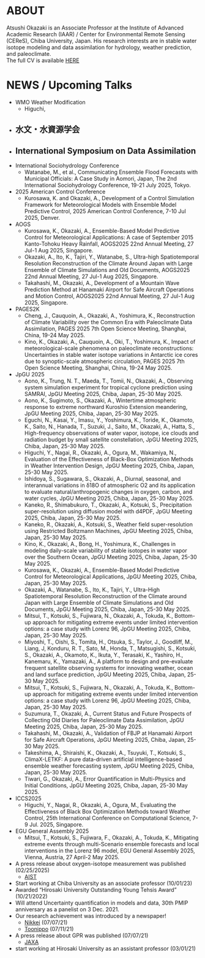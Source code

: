 # ABOUT
Atsushi Okazaki is an Associate Professor at the Institute of Advanced Academic Research (IAAR) / Center for Environmental Remote Sensing (CEReS), Chiba University, Japan.
His research interests are in stable water isotope modeling and data assimilation for hydrology, weather prediction, and paleoclimate.  
The full CV is available [HERE](https://ats-okazaki.github.io/cv)

# NEWS / Upcoming Talks
- WMO Weather Modification
  - Higuchi,
- 水文・水資源学会
  - 
- International Symposium on Data Assimilation
  - 
- International Sociohydrology Conference 
  - Watanabe, M., et al., Communicating Ensemble Flood Forecasts with Municipal Officials: A Case Study in Aomori, Japan, The 2nd International Sociohydrology Conference, 19-21 July 2025, Tokyo.
- 2025 American Control Conference
  - Kurosawa, K. and Okazaki, A., Development of a Control Simulation Framework for Meteorological Models with Ensemble Model Predictive Control, 2025 American Control Conference, 7-10 Jul 2025, Denver.
- AOGS
  - Kurosawa, K., Okazaki, A., Ensemble-Based Model Predictive Control for Meteorological Applications: A case of September 2015 Kanto-Tohoku Heavy Rainfall, AOGS2025 22nd Annual Meeting, 27 Jul-1 Aug 2025, Singapore.
  - Okazaki, A., Ito, K., Tajiri, Y., Watanabe, S., Ultra-high Spatiotemporal Resolution Reconstruction of the Climate Around Japan with Large Ensemble of Climate Simulations and Old Documents, AOGS2025 22nd Annual Meeting, 27 Jul-1 Aug 2025, Singapore.
  - Takahashi, M., Okazaki, A., Development of a Mountain Wave Prediction Method at Hanamaki Airport for Safe Aircraft Operations and Motion Control, AOGS2025 22nd Annual Meeting, 27 Jul-1 Aug 2025, Singapore.
- PAGES2K
  - Cheng, J., Cauquoin, A., Okazaki, A., Yoshimura, K., Reconstruction of Climate Variability over the Common Era with Paleoclimate Data Assimilation, PAGES 2025 7th Open Science Meeting, Shanghai, China, 19-24 May 2025.
  - Kino, K., Okazaki, A., Cauquoin, A., Oki, T., Yoshimura, K., Impact of meteorological-scale phenomena on paleoclimate reconstructions: Uncertainties in stable water isotope variations in Antarctic ice cores due to synoptic-scale atmospheric circulation, PAGES 2025 7th Open Science Meeting, Shanghai, China, 19-24 May 2025.
- JpGU 2025
  - Aono, K., Trung, N. T., Maeda, T., Tomii, N., Okazaki, A., Observing system simulation experiment for tropical cyclone prediction using SAMRAI, JpGU Meeting 2025, Chiba, Japan, 25-30 May 2025.
  - Aono, K., Sugimoto, S., Okazaki, A., Wintertime atmospheric response to extreme northward Kuroshio Extension meandering, JpGU Meeting 2025, Chiba, Japan, 25-30 May 2025.
  - Eguchi, N., Kasai, Y., Imasu, Y., Yoshimura, K., Toride, K., Okamoto, K., Saito, N., Hanada, T., Suzuki, J., Saito, M., Okazaki, A., Hatta, S., High-frequency observations of water vapor, isotope, ice clouds and radiation budget by small satellite constellation, JpGU Meeting 2025, Chiba, Japan, 25-30 May 2025.
  - Higuchi, Y., Nagai, R., Okazaki, A., Ogura, M., Wakamiya, N., Evaluation of the Effectiveness of Black-Box Optimization Methods in Weather Intervention Design, JpGU Meeting 2025, Chiba, Japan, 25-30 May 2025.
  - Ishidoya, S., Sugawara, S., Okazaki, A., Diurnal, seasonal, and interannual variations in δ18O of atmospheric O2 and its application to evaluate natural/anthropogenic changes in oxygen, carbon, and water cycles, JpGU Meeting 2025, Chiba, Japan, 25-30 May 2025.
  - Kaneko, R., Shimabukuro, T., Okazaki, A., Kotsuki, S., Precipitation super-resolution using diffusion model with d4PDF, JpGU Meeting 2025, Chiba, Japan, 25-30 May 2025.
  - Kaneko, R., Okazaki, A., Kotsuki, S., Weather field super-resolution using Restricted Boltzmann Machines, JpGU Meeting 2025, Chiba, Japan, 25-30 May 2025.
  - Kino, K., Okazaki, A., Bong, H., Yoshimura, K., Challenges in modeling daily-scale variability of stable isotopes in water vapor over the Southern Ocean, JpGU Meeting 2025, Chiba, Japan, 25-30 May 2025.
  - Kurosawa, K., Okazaki, A., Ensemble-Based Model Predictive Control for Meteorological Applications, JpGU Meeting 2025, Chiba, Japan, 25-30 May 2025.
  - Okazaki, A., Watanabe, S., Ito, K., Tajiri, Y., Ultra-High Spatiotemporal Resolution Reconstruction of the Climate around Japan with Large Ensemble of Climate Simulations and Old Documents, JpGU Meeting 2025, Chiba, Japan, 25-30 May 2025.
  - Mitsui, T., Kotsuki, S., Fujiwara, N., Okazaki, A., Tokuda, K., Bottom-up approach for mitigating extreme events under limited intervention options: a case study with Lorenz 96, JpGU Meeting 2025, Chiba, Japan, 25-30 May 2025.
  - Miyoshi, T., Oishi, S., Tomita, H., Otsuka, S., Taylor, J., Goodliff, M., Liang, J, Konduru, R. T., Sato, M., Honda, T., Matsugishi, S., Kotsuki, S., Okazaki, A., Okamoto, K., Ikuta, Y., Terasaki, K., Yashiro, H., Kanemaru, K., Yamazaki, A., A platform to design and pre-evaluate frequent satellite observing systems for innovating weather, ocean and land surface prediction, JpGU Meeting 2025, Chiba, Japan, 25-30 May 2025.
  - Mitsui, T., Kotsuki, S., Fujiwara, N., Okazaki, A., Tokuda, K., Bottom-up approach for mitigating extreme events under limited intervention options: a case study with Lorenz 96, JpGU Meeting 2025, Chiba, Japan, 25-30 May 2025.
  - Suzumura, T., Okazaki, A., Current Status and Future Prospects of Collecting Old Diaries for Paleoclimate Data Assimilation, JpGU Meeting 2025, Chiba, Japan, 25-30 May 2025.
  - Takahashi, M., Okazaki, A., Validation of FBJP at Hanamaki Airport for Safe Aircraft Operations, JpGU Meeting 2025, Chiba, Japan, 25-30 May 2025.
  - Takeshima, A., Shiraishi, K., Okazaki, A., Tsuyuki, T., Kotsuki, S., ClimaX-LETKF: A pure data-driven artificial intelligence-based ensemble weather forecasting system, JpGU Meeting 2025, Chiba, Japan, 25-30 May 2025.
  - Tiwari, G., Okazaki, A., Error Quantification in Multi-Physics and Initial Conditions, JpGU Meeting 2025, Chiba, Japan, 25-30 May 2025.
- ICCS2025
  - Higuchi, Y., Nagai, R., Okazaki, A., Ogura, M., Evaluating the Effectiveness of Black Box Optimization Methods toward Weather Control, 25th International Conference on Computational Science, 7-9 Jul. 2025, Singapore.
- EGU General Assembly 2025
  - Mitsui, T., Kotsuki, S., Fujiwara, F., Okazaki, A., Tokuda, K., Mitigating extreme events through multi-Scenario ensemble forecasts and local interventions in the Lorenz 96 model, EGU General Assembly 2025, Vienna, Austria, 27 April-2 May 2025.
- A press release about oxygen-isotope measurement was published (02/25/2025)
  - [AIST](https://www.aist.go.jp/aist_j/press_release/pr2025/pr20250225/pr20250225.html)
- Start working at Chiba University as an associate professor (10/01/23)
- Awarded “Hirosaki University Outstanding Young Tehsis Award” (10/21/2022)
- Will attend Uncertainty quantification in models and data, 30th PMIP anniversary as a panelist on 3 Dec. 2021.
- Our research achievement was introduced by a newspaper!
  - [Nikkei](https://www.nikkei.com/article/DGXLRSP614134_X00C21A7000000/) (07/07/21)
  - [Toonippo](https://www.toonippo.co.jp/articles/-/585435) (07/11/21)
- A press release about GPR was published (07/07/21)
  - [JAXA](https://www.jaxa.jp/press/2021/07/20210707-1_j.html) 
- start working at Hirosaki University as an assistant professor (03/01/21)
